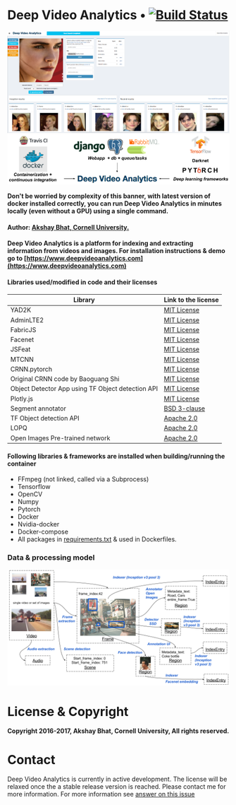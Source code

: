 # Deep Video Analytics  •  [![Build Status](https://travis-ci.org/AKSHAYUBHAT/DeepVideoAnalytics.svg?branch=master)](https://travis-ci.org/AKSHAYUBHAT/DeepVideoAnalytics)

![UI Screenshot](notebooks/images/emma.png "Emma Watson, from poster of her latest subject appropriate movie The Circle")
![Banner](notebooks/images/banner_small.png "banner")


**Don't be worried by complexity of this banner, with latest version of docker installed correctly, you can run Deep Video Analytics in minutes locally (even without a GPU) using a single command.** 

#### Author: [Akshay Bhat, Cornell University.](http://www.akshaybhat.com)

#### Deep Video Analytics is a platform for indexing and extracting information from videos and images. For installation instructions & demo go to [https://www.deepvideoanalytics.com](https://www.deepvideoanalytics.com)

#### Libraries used/modified in code and their licenses

| Library  | Link to the license | 
| -------- | ------------------- |
| YAD2K  |  [MIT License](https://github.com/allanzelener/YAD2K/blob/master/LICENSE)  |
| AdminLTE2  |  [MIT License](https://github.com/almasaeed2010/AdminLTE/blob/master/LICENSE) |
| FabricJS |  [MIT License](https://github.com/kangax/fabric.js/blob/master/LICENSE)  |
| Facenet   |  [MIT License](https://github.com/davidsandberg/facenet)  |
| JSFeat   |  [MIT License](https://inspirit.github.io/jsfeat/)  |
| MTCNN   |  [MIT License](https://github.com/kpzhang93/MTCNN_face_detection_alignment)  |
| CRNN.pytorch  |  [MIT License](https://github.com/meijieru/crnn.pytorch/blob/master/LICENSE.md)  |
| Original CRNN code by Baoguang Shi  |  [MIT License](https://github.com/bgshih/crnn) |
| Object Detector App using TF Object detection API |  [MIT License](https://github.com/datitran/Object-Detector-App) | 
| Plotly.js |  [MIT License](https://github.com/plotly/plotly.js/blob/master/LICENSE) | 
| Segment annotator  |   [BSD 3-clause](https://github.com/kyamagu/js-segment-annotator/blob/master/LICENSE) |
| TF Object detection API  | [Apache 2.0](https://github.com/tensorflow/models/tree/master/object_detection) |
| LOPQ   |  [Apache 2.0](https://github.com/yahoo/lopq/blob/master/LICENSE)  | 
| Open Images Pre-trained network |  [Apache 2.0](https://github.com/openimages/dataset/blob/master/LICENSE) |

#### Following libraries & frameworks are installed when building/running the container

* FFmpeg (not linked, called via a Subprocess)
* Tensorflow 
* OpenCV
* Numpy
* Pytorch
* Docker
* Nvidia-docker
* Docker-compose
* All packages in [requirements.txt](https://github.com/AKSHAYUBHAT/DeepVideoAnalytics/blob/master/requirements.txt) & used in Dockerfiles.

### Data & processing model
![Data model](notebooks/images/infographic.png "graphic")


# License & Copyright

**Copyright 2016-2017, Akshay Bhat, Cornell University, All rights reserved.**

# Contact

Deep Video Analytics is currently in active development.
The license will be relaxed once the a stable release version is reached.
Please contact me for more information. For more information see [answer on this issue](https://github.com/AKSHAYUBHAT/DeepVideoAnalytics/issues/29)
 
